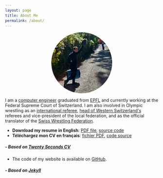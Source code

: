 ```yaml
---
layout: page
title: About Me
permalink: /about/
---
```


<img src="/img/pp.jpg" alt="Avatar" style="border-radius:50%;display:block;margin-left:auto;margin-right:auto;" height="200px" width="200px"> 

I am a [computer engineer](https://github.com/robinmamie) graduated from [EPFL](https://arxiv.org/abs/2102.12837v2) and currently working at the Federal Supreme Court of Switzerland.
I am also involved in Olympic wrestling as an [international referee](https://athena.unitedworldwrestling.org/p/41846?type=r), [head of Western Switzerland's](https://fsrla.ch/arbitres/) referees and vice-president of the local federation, and as the official translator of the [Swiss Wrestling Federation](https://swisswrestling.ch).

- **Download my resume in English**: [PDF file](/docs/rgfm_cv_en.pdf), [source code](/docs/cv_en.tgz)
- **Téléchargez mon CV en français**: [fichier PDF](/docs/rgfm_cv_fr.pdf), [code source](/docs/cv_fr.tgz)
##### - Based on [Twenty Seconds CV](https://github.com/spagnuolocarmine/TwentySecondsCurriculumVitae-LaTex)

- The code of my website is available on [GitHub](https://github.com/robinmamie/robinmamie.github.io).
##### - Based on [Jekyll](https://jekyllrb.com)
